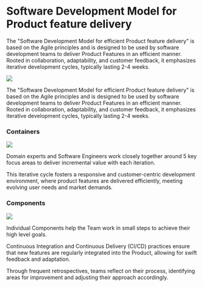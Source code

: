 # Software Development Model for Product feature delivery
The "Software Development Model for efficient Product feature delivery" is based on the Agile principles and is
designed to be used by software development teams to deliver Product Features in an efficient manner. Rooted in
collaboration, adaptability, and customer feedback, it emphasizes iterative development cycles, typically lasting 2-4
weeks.

![](embed:Context)

The "Software Development Model for efficient Product feature delivery" is based on the Agile principles and is
designed to be used by software development teams to deliver Product Features in an efficient manner. Rooted in
collaboration, adaptability, and customer feedback, it emphasizes iterative development cycles, typically lasting 2-4
weeks.

### Containers

![](embed:Containers)

Domain experts and Software Engineers work closely together around 5 key focus areas to deliver incremental value with 
each iteration.

This iterative cycle fosters a responsive and customer-centric development environment, where product features are
delivered efficiently, meeting evolving user needs and market demands.

### Components

![](embed:Components)

Individual Components help the Team work in small steps to achieve their high level goals. 

Continuous Integration and 
Continuous Delivery (CI/CD) practices ensure that new features are regularly integrated into the Product, allowing for 
swift feedback and adaptation.

Through frequent retrospectives, teams reflect on their process, identifying areas for improvement 
and adjusting their approach accordingly.

